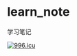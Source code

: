 # learn_note
学习笔记

[![996.icu](https://img.shields.io/badge/link-996.icu-red.svg)](https://996.icu)
